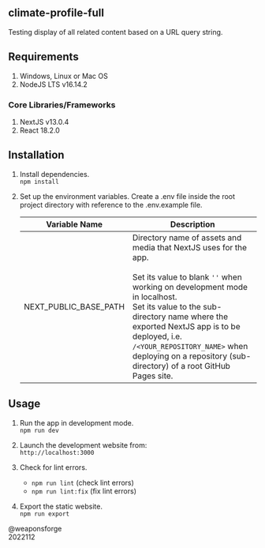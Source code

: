 ## climate-profile-full

Testing display of all related content based on a URL query string.

## Requirements

1. Windows, Linux or Mac OS
2. NodeJS LTS v16.14.2

### Core Libraries/Frameworks

1. NextJS v13.0.4
2. React 18.2.0

## Installation

1. Install dependencies.<br>
`npm install`

2. Set up the environment variables. Create a .env file inside the root project directory with reference to the .env.example file.<br>

   | Variable Name         | Description                                                                                                                                                                                                                                                                                                                                               |
   | --------------------- | --------------------------------------------------------------------------------------------------------------------------------------------------------------------------------------------------------------------------------------------------------------------------------------------------------------------------------------------------------- |
   | NEXT_PUBLIC_BASE_PATH | Directory name of assets and media that NextJS uses for the app.<br><br>Set its value to blank `''` when working on development mode in localhost.<br>Set its value to the sub-directory name where the exported NextJS app is to be deployed, i.e. `/<YOUR_REPOSITORY_NAME>` when deploying on a repository (sub-directory) of a root GitHub Pages site. |

## Usage

1. Run the app in development mode.<br>
`npm run dev`

2. Launch the development website from:<br>
`http://localhost:3000`

3. Check for lint errors.
   - `npm run lint` (check lint errors)
   - `npm run lint:fix` (fix lint errors)

4. Export the static website.<br>
`npm run export`

@weaponsforge<br>
2022112
